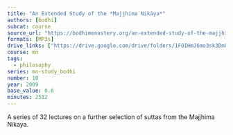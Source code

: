 ```yaml
---
title: "An Extended Study of the *Majjhima Nikāya*"
authors: [bodhi]
subcat: course
source_url: "https://bodhimonastery.org/an-extended-study-of-the-majjhima-nikaya.html"
formats: [MP3s]
drive_links: ["https://drive.google.com/drive/folders/1FOIHmJ6mo3sk3Dm01QavL7p6ptEP_NFU"]
course: mn
tags:
  - philosophy
series: mn-study_bodhi
number: 10
year: 2009
base_value: 0.6
minutes: 2512
---
```


A series of 32 lectures on a further selection of suttas from the Majjhima Nikaya.



